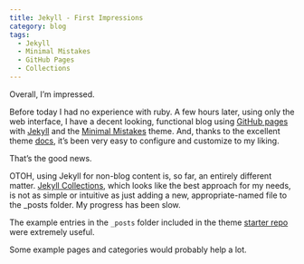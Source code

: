 ```yaml
---
title: Jekyll - First Impressions
category: blog
tags:
  - Jekyll
  - Minimal Mistakes
  - GitHub Pages
  - Collections
---
```


Overall, I’m impressed.

Before today I had no experience with ruby. A few hours later, using only the web interface, I have a decent looking, functional blog using [GitHub pages](https://pages.github.com) with [Jekyll](https://jekyllrb.com) and the [Minimal Mistakes](https://mmistakes.github.io/minimal-mistakes/) theme. And, thanks to the excellent theme [docs](https://mmistakes.github.io/minimal-mistakes/docs/quick-start-guide/), it’s been very easy to configure and customize to my liking.

That’s the good news.

OTOH, using Jekyll for non-blog content is, so far, an entirely different matter. [Jekyll Collections](https://jekyllrb.com/docs/collections/), which looks like the best approach for my needs, is not as simple or intuitive as just adding a new, appropriate-named file to the _posts folder. My progress has been slow. 

The example entries in the `_posts` folder included in the theme [starter repo](https://github.com/mmistakes/mm-github-pages-starter/generate) were extremely useful. 

Some example pages and categories would probably help a lot. 
